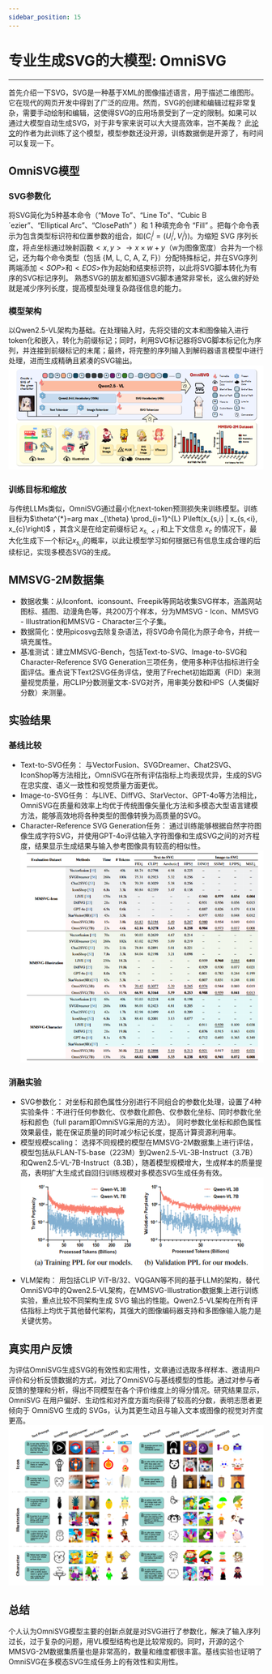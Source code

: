 ```yaml
---
sidebar_position: 15
---
```


# 专业生成SVG的大模型: OmniSVG
--- 
首先介绍一下SVG，SVG是一种基于XML的图像描述语言，用于描述二维图形。它在现代的网页开发中得到了广泛的应用。然而，SVG的创建和编辑过程非常复杂，需要手动绘制和编辑，这使得SVG的应用场景受到了一定的限制。如果可以通过大模型自动生成SVG，对于非专家来说可以大大提高效率，岂不美哉？
此[论文](https://arxiv.org/pdf/2504.06263)的作者为此训练了这个模型，模型参数还没开源，训练数据倒是开源了，有时间可以复现一下。
## OmniSVG模型
### SVG参数化
将SVG简化为5种基本命令（“Move To”、“Line To”、“Cubic B´ezier”、“Elliptical Arc”、“ClosePath” ）和 1 种填充命令 “Fill” 。把每个命令表示为包含类型标识符和位置参数的组合，如$(C_{i}^{j}=(U_{i}^{j}, V_{i}^{j}))$。为缩短 SVG 序列长度，将点坐标通过映射函数$<x,y>\to x×w + y$（w为图像宽度）合并为一个标记，还为每个命令类型（包括 {M, L, C, A, Z, F}）分配特殊标记，并在SVG序列两端添加$<SOP>$和$<EOS>$作为起始和结束标识符，以此将SVG脚本转化为有序的SVG标记序列。
熟悉SVG的朋友都知道SVG脚本通常非常长，这么做的好处就是减少序列长度，提高模型处理复杂路径信息的能力。
### 模型架构
以Qwen2.5-VL架构为基础。在处理输入时，先将交错的文本和图像输入进行token化和嵌入，转化为前缀标记；同时，利用SVG标记器将SVG脚本标记化为序列，并连接到前缀标记的末尾；最终，将完整的序列输入到解码器语言模型中进行处理，进而生成精确且紧凑的SVG输出。
![structure](img/OmniSVG_structure.png)
### 训练目标和缩放
与传统LLMs类似，OmniSVG通过最小化next-token预测损失来训练模型。训练目标为$\theta^{*}=arg max _{\theta} \prod_{i=1}^{L} P\left(x_{s,i} | x_{s,<i}, x_{c}\right)$ ，其含义是在给定前缀标记 $x_{s,<i}$ 和上下文信息 $x_{c}$ 的情况下，最大化生成下一个标记$x_{s,i}$的概率，以此让模型学习如何根据已有信息生成合理的后续标记，实现多模态SVG的生成。

## MMSVG-2M数据集
- 数据收集：从Iconfont、iconsount、Freepik等网站收集SVG样本，涵盖网站图标、插图、动漫角色等，共200万个样本，分为MMSVG - Icon、MMSVG - Illustration和MMSVG - Character三个子集。
- 数据简化：使用picosvg去除复杂语法，将SVG命令简化为原子命令，并统一填充属性。
- 基准测试：建立MMSVG-Bench，包括Text-to-SVG、Image-to-SVG和Character-Reference SVG Generation三项任务，使用多种评估指标进行全面评估。重点说下Text2SVG任务评估，使用了Frechet初始距离（FID）来测量视觉质量，用CLIP分数测量文本-SVG对齐，用审美分数和HPS（人类偏好分数）来测量。
## 实验结果
### 基线比较
- Text-to-SVG任务：
与VectorFusion、SVGDreamer、Chat2SVG、IconShop等方法相比，OmniSVG在所有评估指标上均表现优异，生成的SVG在忠实度、语义一致性和视觉质量方面更优。
- Image-to-SVG任务：
与LIVE、DiffVG、StarVector、GPT-4o等方法相比，OmniSVG在质量和效率上均优于传统图像矢量化方法和多模态大型语言建模方法，能够高效地将各种类型的图像转换为高质量的SVG。
- Character-Reference SVG Generation任务：
通过训练能够根据自然字符图像生成字符SVG，并使用GPT-4o评估输入字符图像和生成SVG之间的对齐程度，结果显示生成结果与输入参考图像具有较高的相似性。
![效果](img/OmniSVG_performance.png)
### 消融实验
- SVG参数化：
对坐标和颜色属性分别进行不同组合的参数化处理，设置了4种实验条件：不进行任何参数化、仅参数化颜色、仅参数化坐标、同时参数化坐标和颜色（full param即OmniSVG采用的方法）。
同时参数化坐标和颜色属性效果最佳，能在保证质量的同时减少标记长度，提高计算资源利用率。
- 模型规模scaling：
选择不同规模的模型在MMSVG-2M数据集上进行评估，模型包括从FLAN-T5-base（223M）到Qwen2.5-VL-3B-Instruct（3.7B）和Qwen2.5-VL-7B-Instruct（8.3B），随着模型规模增大，生成样本的质量提高，表明扩大生成式自回归训练规模对多模态SVG生成任务有效。
![scaling](img/OmniSVG_PPL.png)
- VLM架构：
用包括CLIP ViT-B/32、VQGAN等不同的基于LLM的架构，替代OmniSVG中的Qwen2.5-VL架构，在MMSVG-Illustration数据集上进行训练实验，重点比较不同架构生成 SVG 输出的性能。Qwen2.5-VL架构在所有评估指标上均优于其他替代架构，其强大的图像编码器支持和多图像输入能力是关键优势。

## 真实用户反馈
为评估OmniSVG生成SVG的有效性和实用性，文章通过选取多样样本、邀请用户评价和分析反馈数据的方式，对比了OmniSVG与基线模型的性能。通过对参与者反馈的整理和分析，得出不同模型在各个评价维度上的得分情况。研究结果显示，OmniSVG 在用户偏好、生动性和对齐度方面均获得了较高的分数，表明志愿者更倾向于 OmniSVG 生成的 SVGs，认为其更生动且与输入文本或图像的视觉对齐度更高。
![example](img/OmniSVG_example_compair.png)
## 总结
个人认为OmniSVG模型主要的创新点就是对SVG进行了参数化，解决了输入序列过长，过于复杂的问题，用VL模型结构也是比较常规的。同时，开源的这个MMSVG-2M数据集质量也是非常高的，数量和维度都很丰富。基线实验也证明了OmniSVG在多模态SVG生成任务上的有效性和实用性。